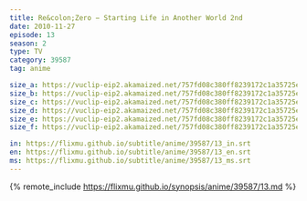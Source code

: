 ```yaml
---
title: Re&colon;Zero − Starting Life in Another World 2nd
date: 2010-11-27
episode: 13
season: 2
type: TV
category: 39587
tag: anime

size_a: https://vuclip-eip2.akamaized.net/757fd08c380ff8239172c1a35725e71e/vp63207_V20210508025810/hlsc_e2931_2.m3u8
size_b: https://vuclip-eip2.akamaized.net/757fd08c380ff8239172c1a35725e71e/vp63207_V20210508025810/hlsc_e2931_3.m3u8
size_c: https://vuclip-eip2.akamaized.net/757fd08c380ff8239172c1a35725e71e/vp63207_V20210508025810/hlsc_e2931_4.m3u8
size_d: https://vuclip-eip2.akamaized.net/757fd08c380ff8239172c1a35725e71e/vp63207_V20210508025810/hlsc_e2931_5.m3u8
size_e: https://vuclip-eip2.akamaized.net/757fd08c380ff8239172c1a35725e71e/vp63207_V20210508025810/hlsc_e2931_6.m3u8
size_f: https://vuclip-eip2.akamaized.net/757fd08c380ff8239172c1a35725e71e/vp63207_V20210508025810/hlsc_e2931_7.m3u8

in: https://flixmu.github.io/subtitle/anime/39587/13_in.srt
en: https://flixmu.github.io/subtitle/anime/39587/13_en.srt
ms: https://flixmu.github.io/subtitle/anime/39587/13_ms.srt
---
```

{% remote_include https://flixmu.github.io/synopsis/anime/39587/13.md %}

